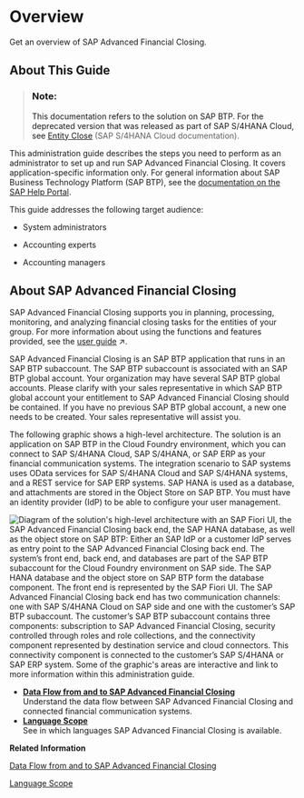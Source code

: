 <!-- loio6e1af2743721420782fcb82472c9ce86 -->

# Overview

Get an overview of SAP Advanced Financial Closing.



<a name="loio6e1af2743721420782fcb82472c9ce86__section_ur1_hlm_scb"/>

## About This Guide

> ### Note:  
> This documentation refers to the solution on SAP BTP. For the deprecated version that was released as part of SAP S/4HANA Cloud, see [Entity Close](https://help.sap.com/docs/SAP_S4HANA_CLOUD/f28f75c165cc4626ba0359dc47edc4de/5e4381c85a544720920b78d20d656a4c.html?locale=en-US) \(SAP S/4HANA Cloud documentation\).

This administration guide describes the steps you need to perform as an administrator to set up and run SAP Advanced Financial Closing. It covers application-specific information only. For general information about SAP Business Technology Platform \(SAP BTP\), see the [documentation on the SAP Help Portal](https://help.sap.com/docs/BTP?locale=en-US).

This guide addresses the following target audience:

-   System administrators

-   Accounting experts

-   Accounting managers




<a name="loio6e1af2743721420782fcb82472c9ce86__section_ow4_5lm_scb"/>

## About SAP Advanced Financial Closing

SAP Advanced Financial Closing supports you in planning, processing, monitoring, and analyzing financial closing tasks for the entities of your group. For more information about using the functions and features provided, see the [user guide](https://help.sap.com/viewer/b3f5b9cf1ab7498fad5b6f297013d65a/SHIP/en-US/239ab375e0334c149082cc6851644e8b.html "Provides details about the changes made in each version of this document.") :arrow_upper_right:.

SAP Advanced Financial Closing is an SAP BTP application that runs in an SAP BTP subaccount. The SAP BTP subaccount is associated with an SAP BTP global account. Your organization may have several SAP BTP global accounts. Please clarify with your sales representative in which SAP BTP global account your entitlement to SAP Advanced Financial Closing should be contained. If you have no previous SAP BTP global account, a new one needs to be created. Your sales representative will assist you.

The following graphic shows a high-level architecture. The solution is an application on SAP BTP in the Cloud Foundry environment, which you can connect to SAP S/4HANA Cloud, SAP S/4HANA, or SAP ERP as your financial communication systems. The integration scenario to SAP systems uses OData services for SAP S/4HANA Cloud and SAP S/4HANA systems, and a REST service for SAP ERP systems. SAP HANA is used as a database, and attachments are stored in the Object Store on SAP BTP. You must have an identity provider \(IdP\) to be able to configure your user management.

![Diagram of the solution's high-level architecture with an SAP Fiori UI, the SAP Advanced Financial
                                                  Closing back end, the SAP HANA database, as well as the object store on SAP BTP: Either an SAP IdP or a customer IdP serves as entry
							point to the SAP Advanced Financial
                                                  Closing back end. The system’s front end, back
							end, and databases are part of the SAP BTP subaccount for the
							Cloud Foundry environment on SAP side. The SAP HANA database
							and the object store on SAP BTP form the database component.
							The front end is represented by the SAP Fiori UI. The SAP Advanced Financial
                                                  Closing
							back end has two communication channels: one with SAP S/4HANA Cloud on
							SAP side and one with the customer’s SAP BTP subaccount. The
							customer’s SAP BTP subaccount contains three components:
							subscription to SAP Advanced Financial
                                                  Closing, security controlled through roles and
							role collections, and the connectivity component represented by destination service and cloud connectors. This
							connectivity component is connected to the customer’s SAP S/4HANA or SAP ERP system. Some of the graphic's areas are interactive and
							link to more information within this administration guide.](images/AFC_High-Level_Architecture_Diagram_726b4eb.png)

-   **[Data Flow from and to SAP Advanced Financial Closing](data-flow-from-and-to-sap-advanced-financial-closing-56103b0.md "Understand the data flow between SAP Advanced Financial
                                                  Closing and connected financial communication
		systems.")**  
Understand the data flow between SAP Advanced Financial Closing and connected financial communication systems.
-   **[Language Scope](language-scope-4f635b9.md "See in which languages SAP Advanced Financial
                                                  Closing is available.")**  
See in which languages SAP Advanced Financial Closing is available.

**Related Information**  


[Data Flow from and to SAP Advanced Financial Closing](data-flow-from-and-to-sap-advanced-financial-closing-56103b0.md "Understand the data flow between SAP Advanced Financial Closing and connected financial communication systems.")

[Language Scope](language-scope-4f635b9.md "See in which languages SAP Advanced Financial Closing is available.")

